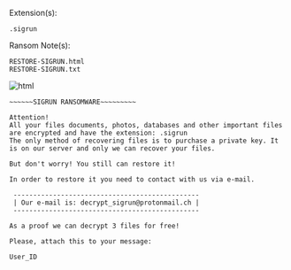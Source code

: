 Extension(s): 
```
.sigrun
```
Ransom Note(s): 
```
RESTORE-SIGRUN.html 
RESTORE-SIGRUN.txt
```
![html](https://github.com/user-attachments/assets/1917a159-c549-4486-b70c-56d525d952fa)
```
~~~~~~SIGRUN RANSOMWARE~~~~~~~~~

Attention! 
All your files documents, photos, databases and other important files are encrypted and have the extension: .sigrun
The only method of recovering files is to purchase a private key. It is on our server and only we can recover your files. 

But don't worry! You still can restore it!

In order to restore it you need to contact with us via e-mail.

 -----------------------------------------------
 | Our e-mail is: decrypt_sigrun@protonmail.ch |
 -----------------------------------------------

As a proof we can decrypt 3 files for free!

Please, attach this to your message:

User_ID
```
